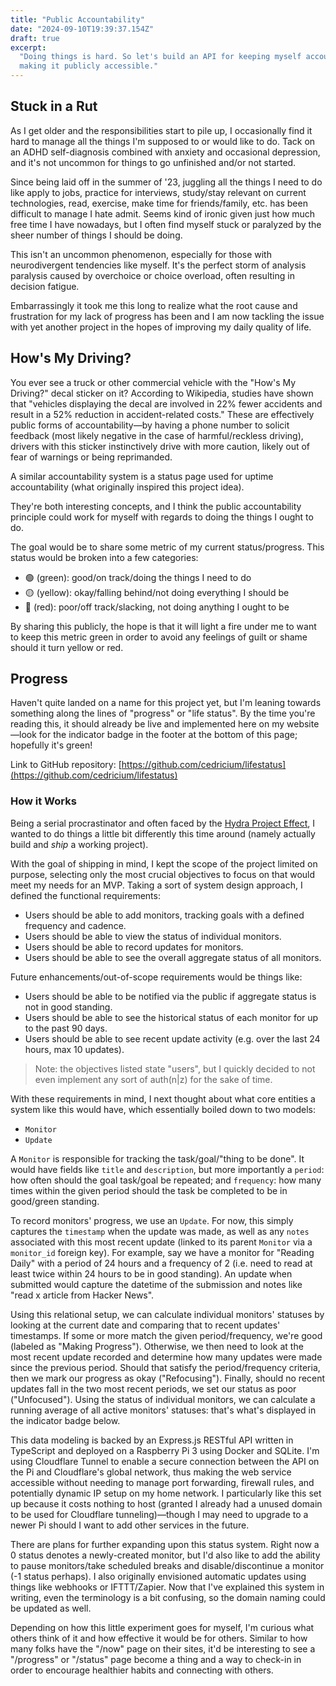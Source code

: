 ```yaml
---
title: "Public Accountability"
date: "2024-09-10T19:39:37.154Z"
draft: true
excerpt:
  "Doing things is hard. So let's build an API for keeping myself accountable,
  making it publicly accessible."
---
```


## Stuck in a Rut

As I get older and the responsibilities start to pile up, I occasionally find it
hard to manage all the things I'm supposed to or would like to do. Tack on an
ADHD self-diagnosis combined with anxiety and occasional depression, and it's
not uncommon for things to go unfinished and/or not started.

Since being laid off in the summer of '23, juggling all the things I need to do
like apply to jobs, practice for interviews, study/stay relevant on current
technologies, read, exercise, make time for friends/family, etc. has been
difficult to manage I hate admit. Seems kind of ironic given just how much free
time I have nowadays, but I often find myself stuck or paralyzed by the sheer
number of things I should be doing.

This isn't an uncommon phenomenon, especially for those with neurodivergent
tendencies like myself. It's the perfect storm of analysis paralysis caused by
overchoice or choice overload, often resulting in decision fatigue.

Embarrassingly it took me this long to realize what the root cause and
frustration for my lack of progress has been and I am now tackling the issue
with yet another project in the hopes of improving my daily quality of life.

## How's My Driving?

You ever see a truck or other commercial vehicle with the "How's My Driving?"
decal sticker on it? According to Wikipedia, studies have shown that "vehicles
displaying the decal are involved in 22% fewer accidents and result in a 52%
reduction in accident-related costs." These are effectively public forms of
accountability—by having a phone number to solicit feedback (most likely
negative in the case of harmful/reckless driving), drivers with this sticker
instinctively drive with more caution, likely out of fear of warnings or being
reprimanded.

A similar accountability system is a status page used for uptime accountability
(what originally inspired this project idea).

They're both interesting concepts, and I think the public accountability
principle could work for myself with regards to doing the things I ought to do.

The goal would be to share some metric of my current status/progress. This
status would be broken into a few categories:

- 🟢 (green): good/on track/doing the things I need to do
- 🟡 (yellow): okay/falling behind/not doing everything I should be
- 🔴 (red): poor/off track/slacking, not doing anything I ought to be

By sharing this publicly, the hope is that it will light a fire under me to want
to keep this metric green in order to avoid any feelings of guilt or shame
should it turn yellow or red.

## Progress

Haven't quite landed on a name for this project yet, but I'm leaning towards
something along the lines of "progress" or "life status". By the time you're
reading this, it should already be live and implemented here on my website—look
for the indicator badge in the footer at the bottom of this page; hopefully it's
green!

Link to GitHub repository:
[https://github.com/cedricium/lifestatus](https://github.com/cedricium/lifestatus)

### How it Works

Being a serial procrastinator and often faced by the
[Hydra Project Effect](https://www.bytedrum.com/posts/art-of-finishing/), I
wanted to do things a little bit differently this time around (namely actually
build and _ship_ a working project).

With the goal of shipping in mind, I kept the scope of the project limited on
purpose, selecting only the most crucial objectives to focus on that would meet
my needs for an MVP. Taking a sort of system design approach, I defined the
functional requirements:

- Users should be able to add monitors, tracking goals with a defined frequency
  and cadence.
- Users should be able to view the status of individual monitors.
- Users should be able to record updates for monitors.
- Users should be able to see the overall aggregate status of all monitors.

Future enhancements/out-of-scope requirements would be things like:

- Users should be able to be notified via the public if aggregate status is not
  in good standing.
- Users should be able to see the historical status of each monitor for up to
  the past 90 days.
- Users should be able to see recent update activity (e.g. over the last 24
  hours, max 10 updates).

> Note: the objectives listed state "users", but I quickly decided to not even
> implement any sort of auth(n|z) for the sake of time.

With these requirements in mind, I next thought about what core entities a
system like this would have, which essentially boiled down to two models:

- `Monitor`
- `Update`

A `Monitor` is responsible for tracking the task/goal/"thing to be done". It
would have fields like `title` and `description`, but more importantly a
`period`: how often should the goal task/goal be repeated; and `frequency`: how
many times within the given period should the task be completed to be in
good/green standing.

To record monitors' progress, we use an `Update`. For now, this simply captures
the `timestamp` when the update was made, as well as any `notes` associated with
this most recent update (linked to its parent `Monitor` via a `monitor_id`
foreign key). For example, say we have a monitor for "Reading Daily" with a
period of 24 hours and a frequency of 2 (i.e. need to read at least twice within
24 hours to be in good standing). An update when submitted would capture the
datetime of the submission and notes like "read x article from Hacker News".

<!-- ```sh
# List monitors:
GET /v1/monitors —> Monitor[] & StatusRange[]
```

```sh
# Get aggregate monitor status:
GET /v1/monitors/status —> Status & StatusRange[]
```

```sh
# Create a monitor:
POST /v1/monitors —> Monitor
```

```sh
# Record monitor update:
POST /v1/monitors/:monitorId/updates —> Update
``` -->

Using this relational setup, we can calculate individual monitors' statuses by
looking at the current date and comparing that to recent updates' timestamps. If
some or more match the given period/frequency, we're good (labeled as "Making
Progress"). Otherwise, we then need to look at the most recent update recorded
and determine how many updates were made since the previous period. Should that
satisfy the period/frequency criteria, then we mark our progress as okay
("Refocusing"). Finally, should no recent updates fall in the two most recent
periods, we set our status as poor ("Unfocused"). Using the status of individual
monitors, we can calculate a running average of all active monitors' statuses:
that's what's displayed in the indicator badge below.

This data modeling is backed by an Express.js RESTful API written in TypeScript
and deployed on a Raspberry Pi 3 using Docker and SQLite. I'm using Cloudflare
Tunnel to enable a secure connection between the API on the Pi and Cloudflare's
global network, thus making the web service accessible without needing to manage
port forwarding, firewall rules, and potentially dynamic IP setup on my home
network. I particularly like this set up because it costs nothing to host
(granted I already had a unused domain to be used for Cloudflare
tunneling)—though I may need to upgrade to a newer Pi should I want to add other
services in the future.

There are plans for further expanding upon this status system. Right now a 0
status denotes a newly-created monitor, but I'd also like to add the ability to
pause monitors/take scheduled breaks and disable/discontinue a monitor (-1
status perhaps). I also originally envisioned automatic updates using things
like webhooks or IFTTT/Zapier. Now that I've explained this system in writing,
even the terminology is a bit confusing, so the domain naming could be updated
as well.

Depending on how this little experiment goes for myself, I'm curious what others
think of it and how effective it would be for others. Similar to how many folks
have the "/now" page on their sites, it'd be interesting to see a "/progress" or
"/status" page become a thing and a way to check-in in order to encourage
healthier habits and connecting with others.
